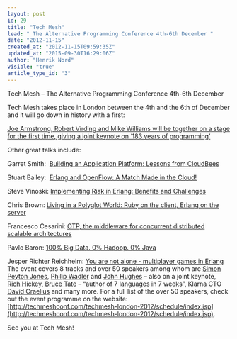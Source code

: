 ```yaml
---
layout: post
id: 29
title: "Tech Mesh"
lead: " The Alternative Programming Conference 4th-6th December "
date: "2012-11-15"
created_at: "2012-11-15T09:59:35Z"
updated_at: "2015-09-30T16:29:06Z"
author: "Henrik Nord"
visible: "true"
article_type_id: "3"
---
```


Tech Mesh – The Alternative Programming Conference 4th-6th December




Tech Mesh takes place in London between the 4th and the 6th of December and it will go down in history with a first:

[Joe Armstrong, Robert Virding and Mike Williams will be together on a stage for the first time, giving a joint keynote on ‘183 years of programming’](http://techmeshconf.com/techmesh-london-2012/presentation/Keynote:%20183%20Years%20of%20Programming)

Other great talks include:

Garret Smith:  [Building an Application Platform: Lessons from CloudBees](http://techmeshconf.com/techmesh-london-2012/presentation/Building%20an%20Application%20Platform:%20Lessons%20from%20CloudBees)

Stuart Bailey:  [Erlang and OpenFlow: A Match Made in the Cloud!](http://techmeshconf.com/techmesh-london-2012/presentation/Erlang%20and%20OpenFlow:%20A%20Match%20Made%20in%20the%20Cloud%21)

Steve Vinoski: [Implementing Riak in Erlang: Benefits and Challenges](http://techmeshconf.com/techmesh-london-2012/presentation/Implementing%20Riak%20in%20Erlang:%20Benefits%20and%20Challenges)

Chris Brown: [Living in a Polyglot World: Ruby on the client, Erlang on the server](http://techmeshconf.com/techmesh-london-2012/presentation/Living%20in%20a%20Polyglot%20World:%20Ruby%20on%20the%20client,%20Erlang%20on%20the%20server)

Francesco Cesarini: [OTP, the middleware for concurrent distributed scalable architectures](http://techmeshconf.com/techmesh-london-2012/presentation/OTP,%20the%20middleware%20for%20concurrent%20distributed%20scalable%20architectures)

Pavlo Baron: [100% Big Data. 0% Hadoop. 0% Java](http://techmeshconf.com/techmesh-london-2012/presentations/show_presentation.jsp?oid=4653)

Jesper Richter Reichhelm: [You are not alone - multiplayer games in Erlang](http://techmeshconf.com/techmesh-london-2012/presentation/You%20are%20not%20alone%20-%20multiplayer%20games%20in%20Erlang)
  
The event covers 8 tracks and over 50 speakers among whom are [Simon Peyton Jones](http://techmeshconf.com/techmesh-london-2012/speaker/Simon+Peyton+Jones), [Philip Wadler](http://techmeshconf.com/techmesh-london-2012/speaker/Philip+Wadler) and [John Hughes](http://techmeshconf.com/techmesh-london-2012/speaker/John+Hughes) – also on a joint keynote, [Rich Hickey](http://techmeshconf.com/techmesh-london-2012/speaker/Rich+Hickey), [Bruce Tate](http://techmeshconf.com/techmesh-london-2012/speaker/Bruce+Tate) – “author of 7 languages in 7 weeks”, Klarna CTO [David Craelius](http://techmeshconf.com/techmesh-london-2012/speaker/David+Craelius) and many more. For a full list of the over 50 speakers, check out the event programme on the website: [http://techmeshconf.com/techmesh-london-2012/schedule/index.jsp](http://techmeshconf.com/techmesh-london-2012/schedule/index.jsp).

See you at Tech Mesh!
